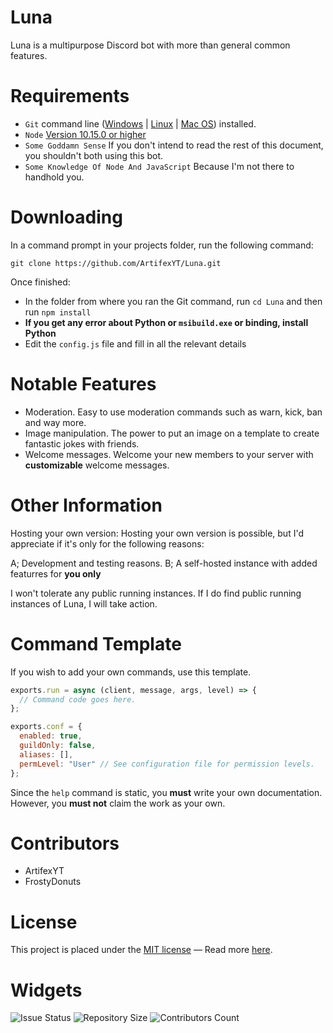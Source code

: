 # Luna
Luna is a multipurpose Discord bot with more than general common features.

# Requirements
- `Git` command line ([Windows](https://git-scm.com/download/win) | [Linux](https://git-scm.com/book/en/v2/Getting-Started-Installing-Git) | [Mac OS](https://git-scm.com/download/mac)) installed.
- `Node` [Version 10.15.0 or higher](https://nodejs.org/)
- `Some Goddamn Sense` If you don't intend to read the rest of this document, you shouldn't both using this bot.
- `Some Knowledge Of Node And JavaScript` Because I'm not there to handhold you.

# Downloading
In a command prompt in your projects folder, run the following command:

`git clone https://github.com/ArtifexYT/Luna.git`

Once finished:

- In the folder from where you ran the Git command, run `cd Luna` and then run `npm install`
- **If you get any error about Python or `msibuild.exe` or binding, install Python**
- Edit the `config.js` file and fill in all the relevant details

# Notable Features
- Moderation. Easy to use moderation commands such as warn, kick, ban and way more.
- Image manipulation. The power to put an image on a template to create fantastic jokes with friends.
- Welcome messages. Welcome your new members to your server with **customizable** welcome messages.

# Other Information
Hosting your own version: Hosting your own version is possible, but I'd appreciate if it's only for the following reasons:

A; Development and testing reasons.
B; A self-hosted instance with added featurres for **you only**

I won't tolerate any public running instances. If I do find public running instances of Luna, I will take action.

# Command Template
If you wish to add your own commands, use this template.

```js
exports.run = async (client, message, args, level) => {
  // Command code goes here.
};

exports.conf = {
  enabled: true,
  guildOnly: false,
  aliases: [],
  permLevel: "User" // See configuration file for permission levels.
};
```

Since the `help` command is static, you **must** write your own documentation. However, you **must not** claim the work as your own.

# Contributors
- ArtifexYT
- FrostyDonuts

# License
This project is placed under the [MIT license](https://en.wikipedia.org/wiki/MIT_License) — Read more [here](https://github.com/ArtifexYT/Luna/blob/master/LICENSE).

# Widgets
![Issue Status](https://img.shields.io/github/issues/ArtifexYT/Luna.svg?style=for-the-badge) ![Repository Size](https://img.shields.io/github/repo-size/ArtifexYT/Luna.svg?style=for-the-badge) ![Contributors Count](https://img.shields.io/github/contributors/ArtifexYT/Luna.svg?style=for-the-badge)
